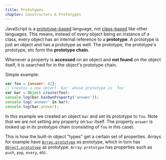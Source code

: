 ```yaml
---
title: Prototypes
chapter: Constructors & Prototypes
---
```


JavaScript is a [prototype-based][] language, not [class-based][] like other
languages. This means, instead of every object being an instance of a class,
every object has an internal reference to a **prototype**. A prototype is just
an object and has a prototype as well. The prototype, the prototype's prototype,
etc form the **prototype chain**.

Whenever a property is **accessed** on an object and **not found** on the object
itself, it is searched for in the object's prototype chain.

Simple example:

```javascript
var foo = {answer: 42};
// Creates a new object `bar` whose prototype is `foo`
var bar = Object.create(foo);
console.log(bar.hasOwnProperty('answer'));
console.log('answer' in bar);
console.log(bar.answer);
```

In this example we created an object `bar` and set its prototype to `foo`.
Note that we are not setting any property on `bar` itself. The property `answer`
is looked up in its prototype chain (consisting of `foo` in this case).

This is how the built-in object "types" get a certain set of properties. Arrays
for example have [`Array.prototype`][array] as prototype, which in turn has
[`Object.prototype`][object] as prototype. `Array.prototype` has properties such
as `push`, `pop`, `every`, etc.

[prototype-based]: http://en.wikipedia.org/wiki/Prototype-based_programming
[class-based]: http://en.wikipedia.org/wiki/Class-based_programming
[array]: https://developer.mozilla.org/en-US/docs/Web/JavaScript/Reference/Global_Objects/Array/prototype
[object]: https://developer.mozilla.org/en-US/docs/Web/JavaScript/Reference/Global_Objects/Object/prototype
